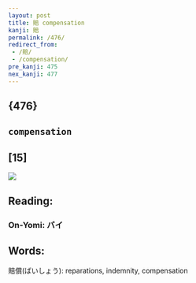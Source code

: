 ```yaml
---
layout: post
title: 賠 compensation
kanji: 賠
permalink: /476/
redirect_from:
 - /賠/
 - /compensation/
pre_kanji: 475
nex_kanji: 477
---
```


## {476}

## `compensation`

## [15]

<div class="stroke"><img src="E8B3A0.png" /></div>

## Reading:

### On-Yomi: バイ

## Words:

賠償(ばいしょう): reparations, indemnity, compensation
